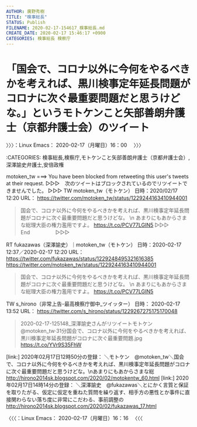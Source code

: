 ```yaml
---
AUTHOR: 廣野秀樹
TITLE: "検事総長"
STATUS: Publish
FILENAME: 2020-02-17-154617_検事総長.md
CREATE_DATE: 2020-02-17 15:46:17 +0900
CATEGORIES: 検事総長 検察庁
---
```


# 「国会で、コロナ以外に今何をやるべきかを考えれば、黒川検事定年延長問題がコロナに次ぐ最重要問題だと思うけどな。」というモトケンこと矢部善朗弁護士（京都弁護士会）のツイート

〉〉〉：Linux Emacs： 2020-02-17（月曜日）16：00　 〉〉〉

:CATEGORIES: 検事総長,検察庁,モトケンこと矢部善朗弁護士（京都弁護士会）,深澤諭史弁護士,安倍政権

motoken_tw ===> You have been blocked from retweeting this user's tweets at their request.
▷▷▷　次のツイートはブロックされているのでリツイートできませんでした。 ▷▷▷
TW motoken_tw（モトケン） 日時：2020/02/17 12:20 URL： https://twitter.com/motoken_tw/status/1229244163410944001
> 国会で、コロナ以外に今何をやるべきかを考えれば、黒川検事定年延長問題がコロナに次ぐ最重要問題だと思うけどな。 \n あまりにもあからさまな総理大臣の権力濫用ですよ。 https://t.co/PCV77LGIN5
▷▷▷　　　　　End　　　　　▷▷▷

RT fukazawas（深澤諭史）｜motoken_tw（モトケン） 日時：2020-02-17 12:37／2020-02-17 12:20 URL： https://twitter.com/fukazawas/status/1229248495321616385 https://twitter.com/motoken_tw/status/1229244163410944001
> 国会で、コロナ以外に今何をやるべきかを考えれば、黒川検事定年延長問題がコロナに次ぐ最重要問題だと思うけどな。 \n あまりにもあからさまな総理大臣の権力濫用ですよ。 https://t.co/PCV77LGIN5

TW s_hirono（非常上告-最高検察庁御中_ツイッター） 日時： 2020-02-17 13:52 URL： https://twitter.com/s_hirono/status/1229267275175170048
> 2020-02-17-125148_深澤諭史さんがリツイートモトケン@motoken_tw·31分国会で、コロナ以外に今何をやるべきかを考えれば、黒川検事定年延長問題がコロナに次ぐ最重要問題.jpg https://t.co/YVr9S35FhW

[link:] 2020年02月17日12時50分の登録： ＼モトケン　@motoken_tw＼国会で、コロナ以外に今何をやるべきかを考えれば、黒川検事定年延長問題がコロナに次ぐ最重要問題だと思うけどな。\nあまりにもあからさまな総 http://hirono2014sk.blogspot.com/2020/02/motokentw_60.html
[link:] 2020年02月17日14時14分の登録： ＼深澤諭史　@fukazawas＼とにかく言質と保証を取りたがる、仮定に仮定を重ねた質問を繰り返す、相手方の悪性とか事件に直接関わらない落ち度に非常にこだわる、事前調整の http://hirono2014sk.blogspot.com/2020/02/fukazawas_17.html

〈〈〈：Linux Emacs： 2020-02-17（月曜日）16：16 　〈〈〈


